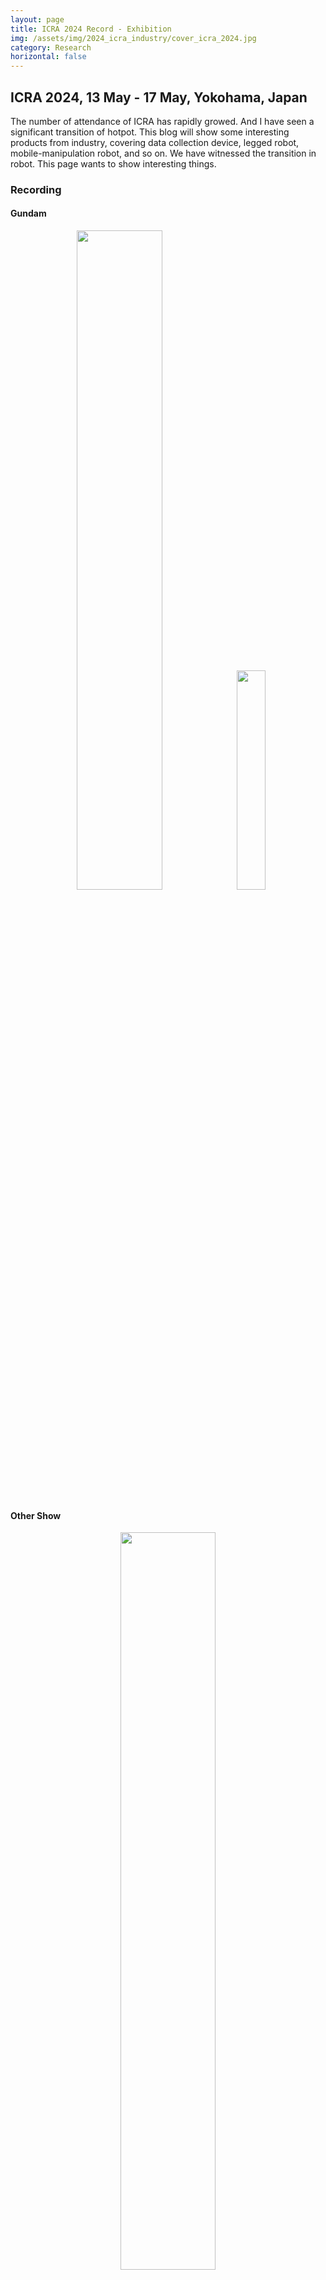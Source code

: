 ```yaml
---
layout: page
title: ICRA 2024 Record - Exhibition
img: /assets/img/2024_icra_industry/cover_icra_2024.jpg
category: Research
horizontal: false
---
```


## ICRA 2024, 13 May - 17 May, Yokohama, Japan

The number of attendance of ICRA has rapidly growed. And I have seen a significant transition of hotpot.
This blog will show some interesting products from industry, covering data collection device, legged robot, mobile-manipulation robot, and so on.
We have witnessed the transition in robot. 
This page wants to show interesting things.

### Recording
#### Gundam
<p align="center">
  <img src="/assets/img/2024_icra_industry/ganda.jpg" width="52%" />
  <img src="/assets/img/2024_icra_industry/ganda2.jpg" width="30%" />
</p>

#### Other Show
<p align="center">
  <img src="/assets/img/2024_icra_industry/handheld_device.jpg" width="55%" />
  <img src="/assets/img/2024_icra_industry/human_tracking.jpg" width="55%" />
  <img src="/assets/img/2024_icra_industry/vehicle.jpg" width="55%" />
  <img src="/assets/img/2024_icra_industry/rizon.jpg" width="55%" />
  <p align="center">Manipulation</p>
<p>
<p align="center">
  <img src="/assets/img/2024_icra_industry/kaleido.jpg" width="55%" />
  <img src="/assets/img/2024_icra_industry/leju.jpg" width="55%" />
  <img src="/assets/img/2024_icra_industry/nyokke.jpg" width="55%" />
  <img src="/assets/img/2024_icra_industry/picking.jpg" width="55%" />
  <img src="/assets/img/2024_icra_industry/seenpin.jpg" width="55%" />
  <img src="/assets/img/2024_icra_industry/unitree_handstand.jpg" width="55%" />
  <img src="/assets/img/2024_icra_industry/unitree_human_robot.jpg" width="55%" />
  <img src="/assets/img/2024_icra_industry/torobo.png" width="55%" />
</p>

#### Demo
<p align="center">
  <img src="/assets/img/2024_icra_industry/human_tracking_robot.gif" width="55%" />
  Human Tracking Robot
</p>

<p align="center">
  <img src="/assets/img/2024_icra_industry/cute_robot.gif" width="55%" />
  Very cute design!
</p>

<p align="center">
  <img src="/assets/img/2024_icra_industry/deep_robotics.gif" width="55%" />
  Deep Robotics
</p>

<p align="center">
  <img src="/assets/img/2024_icra_industry/unitree_handstand.gif" width="55%" />
  Unitree
</p>
Unitree just announced their new product on [humanoid robot](https://www.unitree.com/cn/g1).

## Unsolved Questions
<!--
1. Boundary of products and research
2. Commerialization
3. TBD
-->
